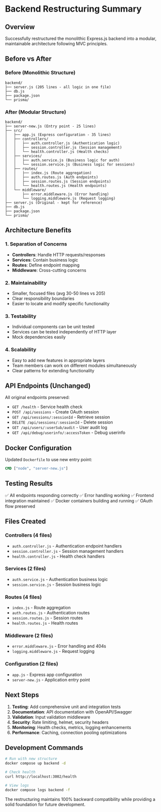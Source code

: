 # Backend Restructuring Summary

## Overview
Successfully restructured the monolithic Express.js backend into a modular, maintainable architecture following MVC principles.

## Before vs After

### Before (Monolithic Structure)
```
backend/
├── server.js (205 lines - all logic in one file)
├── db.js
├── package.json
└── prisma/
```

### After (Modular Structure)
```
backend/
├── server-new.js (Entry point - 25 lines)
├── src/
│   ├── app.js (Express configuration - 35 lines)
│   ├── controllers/
│   │   ├── auth.controller.js (Authentication logic)
│   │   ├── session.controller.js (Session management)
│   │   └── health.controller.js (Health checks)
│   ├── services/
│   │   ├── auth.service.js (Business logic for auth)
│   │   └── session.service.js (Business logic for sessions)
│   ├── routes/
│   │   ├── index.js (Route aggregation)
│   │   ├── auth.routes.js (Auth endpoints)
│   │   ├── session.routes.js (Session endpoints)
│   │   └── health.routes.js (Health endpoints)
│   └── middleware/
│       ├── error.middleware.js (Error handling)
│       └── logging.middleware.js (Request logging)
├── server.js (Original - kept for reference)
├── db.js
├── package.json
└── prisma/
```

## Architecture Benefits

### 1. **Separation of Concerns**
- **Controllers**: Handle HTTP requests/responses
- **Services**: Contain business logic
- **Routes**: Define endpoint mapping
- **Middleware**: Cross-cutting concerns

### 2. **Maintainability**
- Smaller, focused files (avg 30-50 lines vs 205)
- Clear responsibility boundaries
- Easier to locate and modify specific functionality

### 3. **Testability**
- Individual components can be unit tested
- Services can be tested independently of HTTP layer
- Mock dependencies easily

### 4. **Scalability**
- Easy to add new features in appropriate layers
- Team members can work on different modules simultaneously
- Clear patterns for extending functionality

## API Endpoints (Unchanged)

All original endpoints preserved:
- `GET /health` - Service health check
- `POST /api/sessions` - Create OAuth session
- `GET /api/sessions/:sessionId` - Retrieve session
- `DELETE /api/sessions/:sessionId` - Delete session
- `GET /api/users/:userSub/audit` - User audit log
- `GET /api/debug/userinfo/:accessToken` - Debug userinfo

## Docker Configuration

Updated `Dockerfile` to use new entry point:
```dockerfile
CMD ["node", "server-new.js"]
```

## Testing Results

✅ All endpoints responding correctly
✅ Error handling working
✅ Frontend integration maintained
✅ Docker containers building and running
✅ OAuth flow preserved

## Files Created

### Controllers (4 files)
- `auth.controller.js` - Authentication endpoint handlers
- `session.controller.js` - Session management handlers  
- `health.controller.js` - Health check handlers

### Services (2 files)
- `auth.service.js` - Authentication business logic
- `session.service.js` - Session business logic

### Routes (4 files)
- `index.js` - Route aggregation
- `auth.routes.js` - Authentication routes
- `session.routes.js` - Session routes
- `health.routes.js` - Health routes

### Middleware (2 files)
- `error.middleware.js` - Error handling and 404s
- `logging.middleware.js` - Request logging

### Configuration (2 files)
- `app.js` - Express app configuration
- `server-new.js` - Application entry point

## Next Steps

1. **Testing**: Add comprehensive unit and integration tests
2. **Documentation**: API documentation with OpenAPI/Swagger
3. **Validation**: Input validation middleware
4. **Security**: Rate limiting, helmet, security headers
5. **Monitoring**: Health checks, metrics, logging enhancements
6. **Performance**: Caching, connection pooling optimizations

## Development Commands

```bash
# Run with new structure
docker compose up backend -d

# Check health
curl http://localhost:3002/health

# View logs
docker compose logs backend -f
```

The restructuring maintains 100% backward compatibility while providing a solid foundation for future development.
